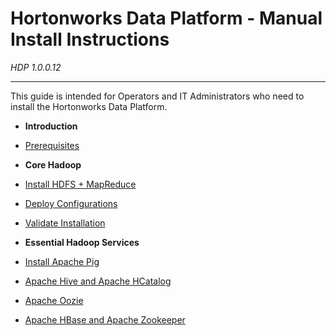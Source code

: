 Hortonworks Data Platform - Manual Install Instructions
=====
*HDP 1.0.0.12*

------

This guide is intended for Operators and IT Administrators who need to install the Hortonworks Data Platform.


* **Introduction**
 * [Prerequisites](./prerequisites.md)

* **Core Hadoop**

 * [Install HDFS + MapReduce](./install-hdfs-mapreduce.md)
 * [Deploy Configurations](./deploy-configs.md)
 * [Validate Installation](./validate-installation.md)

* **Essential Hadoop Services**

 * [Install Apache Pig](./apache-pig.md)
 * [Apache Hive and Apache HCatalog](./apache-hive-hcatalog.md)
 * [Apache Oozie](./apache-oozie.md)
 * [Apache HBase and Apache Zookeeper](./apache-hbase-zookeeper.md)